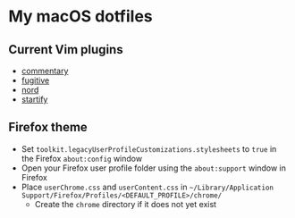 # My macOS dotfiles

## Current Vim plugins

- [commentary](https://github.com/tpope/vim-commentary)
- [fugitive](https://github.com/tpope/vim-fugitive)
- [nord](https://github.com/arcticicestudio/nord)
- [startify](https://github.com/mhinz/vim-startify)

## Firefox theme

- Set `toolkit.legacyUserProfileCustomizations.stylesheets` to `true` in the Firefox `about:config` window
- Open your Firefox user profile folder using the `about:support` window in Firefox 
- Place `userChrome.css` and `userContent.css` in `~/Library/Application Support/Firefox/Profiles/<DEFAULT_PROFILE>/chrome/`
  - Create the `chrome` directory if it does not yet exist 
